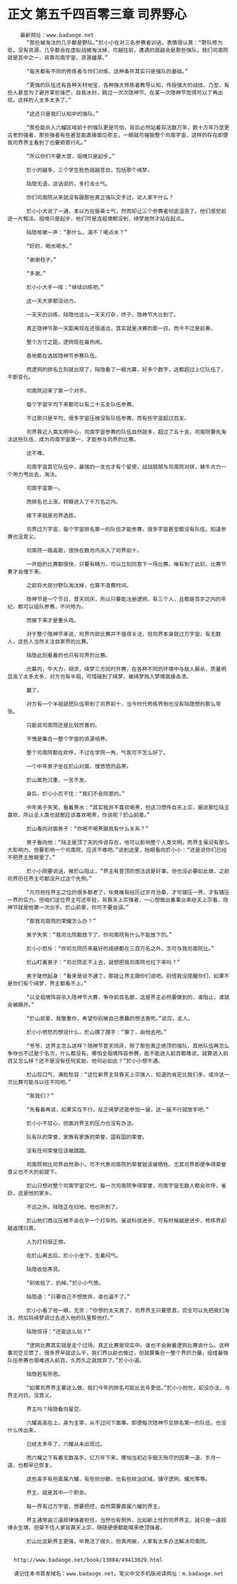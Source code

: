 # 正文 第五千四百零三章 司界野心
        最新网址：www.badaoge.net
          “那些被淘汰的几乎都是野队。”於小小在对三名参赛者训话，表情很认真：“野队修为低，没有资源，几乎都会在虚拟战被淘汰掉，可越往前，遭遇的就越会是那些强队，我们司南院就是其中之一，背靠司南宇宙，资源雄厚。”
      
          “每天都有不同的修炼者与你们对练，这种条件其实只是强队的基础。”
      
          “更强的队伍还有各种天材地宝，各种强大修炼者教导认知，传授强大的战技，乃至，有些人甚至为了避开某些锋芒，自我冰封，跳过一次次隐神节，在某一次隐神节觉得可以了再出现。这样的人太多太多了。”
      
          “这还只是我们认知中的强队。”
      
          “那些能杀入六耀区域前十的强队更是可怕，背后必然站着存活数万年，数十万年乃至更古老的强者，那些强者有些甚至能直接面见弥主，一眼就可摧毁整个司南宇宙，这样的存在即便我司界界主看到了也要俯首行礼。”
      
          “所以你们不要大意，祖境只是起步…”
      
          於小的越多，三个学生脸色就越苍白，包括那个绮梦。
      
          陆隐无语，这话说的，多打击士气。
      
          你们司南院从来就没有跟那些真正强队交手过，说人家干什么？
      
          於小小大说了一通，本以为在振奋士气，然而却让三个参赛者彻底沮丧了。他们感觉前途一片黯淡。祖境只是起步，他们可是连祖境都没到，绮梦居然才站在起点…
      
          陆隐咳嗽一声：“那什么，渴不？喝点水？”
      
          “好的，喝水喝水。”
      
          “谢谢柱子。”
      
          “多谢。”
      
          於小小大手一挥：“继续训练吧。”
      
          这一天大家都没动力。
      
          一天天的训练，陆隐也这么一天天打杂，终于，隐神节大比到了。
      
          真正隐神节那一天距离现在还很遥远，其实就是决赛的那一日。而今不过是前奏。
      
          整个方寸之距，逻网现在最热闹。
      
          各地都在选拔隐神节参赛队伍。
      
          而逻网的排名立刻就出现了，陆隐看了一眼光幕，好多个数字，这都超过上亿队伍了，不断变化。
      
          司南院迎来了第一个对手。
      
          每个宇宙平均下来都可以有二十五支队伍参赛。
      
          不过那只是平均，很多宇宙压根没有队伍参赛，而有些宇宙超过百支。
      
          司界靠近人类文明中心，司南宇宙参赛的队伍自然就多，超过了五十支。司南院要先淘汰这些队伍，成为司南宇宙第一，才能参与司界的比赛。
      
          这不难。
      
          司南宇宙其它队伍中，最强的一支也才有个星使，战战兢兢与司南院对拼，被牛大力一个用力甩出去，淘汰。
      
          司南宇宙第一。
      
          而排名也上涨，转眼进入了千万名之内。
      
          接下来就是司界选拔。
      
          司界过万宇宙，每个宇宙排名第一的队伍才能参赛，很多宇宙甚至都没有队伍，知道参赛也没意义。
      
          司南院一路高歌，很快在数月内杀入了司界前十。
      
          一开始的比赛都很快，只要有精力，可以立刻同意下一场比赛。唯有到了此刻，比赛节奏才会慢下来。
      
          之前将大部分野队淘汰掉，也算不浪费时间。
      
          隐神节是一个节日，普天同庆，所以只要能注册逻网，有三个人，且都是百岁之内的年纪，都可以组队参赛，不问修为。
      
          而接下来才是重头戏。
      
          对于整个隐神节来说，司界内部比赛并不值得关注，但司界本身就过万宇宙，有无数人，这些人当然关注自家界的比赛。
      
          陆隐此刻看着的也只有司界的比赛。
      
          光幕内，牛大力，胡求，绮梦三方同时开赛，在各种不同的环境中与敌人厮杀，质量明显高了太多太多，对方也有半祖，可惜碰到了绮梦，被绮梦拖入梦境直接击溃。
      
          赢了。
      
          对方有一个半祖就把队伍带到了司界前十，当今时代修炼界倒也没有陆隐想的那么夸张。
      
          只能说司南院还是比较厉害的。
      
          不愧是集合一整个宇宙的资源培养。
      
          整个司南院都在欢呼，不过在学院一角，气氛可不怎么好了。
      
          一个中年男子坐在於山对面，慢悠悠的品茶。
      
          於山面色沉重，一言不发。
      
          身后，於小小忍不住：“我们不会同意的。”
      
          中年男子失笑，看着茶水：“其实我并不喜欢喝茶，但这习惯传自天上宗，据说那位陆主喜欢，所以全人类也就都应该喜欢喝茶，你说呢？於山前辈。”
      
          於山看向对面男子：“你喝不喝茶跟我有什么关系？”
      
          男子看向他：“陆主是顶了天的传说存在，他可以影响整个人类文明。而界主虽没有那么大影响力，但要影响一个司南院，应该不难吧。”说到这里，抬眼看向於小小：“还是说你们已经不把界主放眼里了。”
      
          於小小刚要说话，被於山阻止，“界主有登顶的想法这是好事，但也没必要如此做，之前司界历任界主可都没开过这个先例。”
      
          “凡可担任界主之位的很多都老了，毕竟唯有经历过岁月沧桑，才可镇压一界，才有镇压一界的实力。但咱们这位界主可还年轻，背靠天上宗强者，一心想做出番事业来给天上宗看，隐神节就是他第一次出手。於山前辈，你可不要自误。”
      
          “那我司南院的荣耀怎么办？”
      
          男子失笑：“我司北院都放下了，你司南院有什么不能放下的。”
      
          於小小怒斥：“你司北院历来最好的成绩都在三百万名之外，怎可与我司南院比。”
      
          於山盯着男子：“司北院走不上去，就想把我司南院也拉下来吗？”
      
          男子陡然起身：“看来是说不通了，那就让界主跟你们说吧。别怪我没提醒你们，如果不是你们有个绮梦，界主都看不上。”
      
          “以全祖境阵容杀入隐神节大赛，争夺前百名额，这是界主必然要做到的，谁阻止，谁就会被踢开。”
      
          “於山前辈，我敬重你，希望你别被自己愚蠢的想法害死。”说完，走人。
      
          於小小愤怒的想说什么，於山摆了摆手：“算了，由他去吧。”
      
          “爷爷，这界主怎么这样？隐神节普天同庆，除了那些真正绝顶的强队，其他队伍再怎么争夺也不过是个名次，什么都没有。哪怕全祖境阵容参赛，能不能进入前百都难说，就算进入前百又怎么样？还不是没有任何奖励，他何必如此？”於小小想不通。
      
          於山叹口气，满脸愁容：“这位新界主背靠天上宗强人，知道的肯定比我们多，或许这一次比赛可能与以往不同吧。”
      
          “那我们？”
      
          “先看看再说，如果实在不行。反正绮梦还能参加一届，这一届不行就放手吧。”
      
          於小小不甘心，但面对界主的压力也没有办法。
      
          队有队的荣誉，家族有家族的荣誉，国有国的荣誉。
      
          没有任何荣誉应该被践踏。
      
          司南院相比司界自然渺小，可不代表司南院的荣誉就该被牺牲。尤其司界即便争得荣誉意义也不大的前提下。
      
          於山只想对整个司南宇宙交代，每一次司南院争得荣誉，司南宇宙无数人都会欢呼，雀跃，这是他的家乡。
      
          不远之外，陆隐正在扫地，他也听到了。
      
          於山他们商议压根不会在乎一个打杂的。虽说科技进步，可有时候越是进步，修炼界却越返璞归真。
      
          人为打扫很正常。
      
          在於山离去后，於小小坐下，生着闷气。
      
          陆隐收拾茶具。
      
          “别收拾了，扔掉。”於小小气愤。
      
          陆隐道：“只要自己不想放弃，谁也逼不了。”
      
          於小小看了他一眼，无奈：“你想的太天真了，司界界主只要愿意，完全可以先把我们淘汰，然后将绮梦调过去进入他的队里帮他打。”
      
          陆隐惊讶：“还能这么玩？”
      
          “逻网比赛其实就是走个过场，真正比赛是现实中。谁也不会揪着逻网比赛说什么。这种事司空见惯了。很多界早就这么干，我们界以前也做过，但就算集合一整个界的力量，组成最强队伍参赛也很难进入前百，久而久之就放弃了。”於小小道。
      
          陆隐若有所思。
      
          “如果司界界主要这么做，我们今年的排名可能比去年更低。”於小小担忧，却没办法，与界主对抗，没意义。
      
          界主吗？陆隐看向星空。
      
          六耀高高在上，身为主宰，从不过问下面事。即便每次隐神节见排名第一的队伍，也没什么传出来。
      
          已经太多年了，六耀从未出现过。
      
          而六耀之下有着无数高手，亿万年下来，哪怕当初近乎毁灭殆尽的因果一道，岁月一道，也都早已恢复。
      
          这些高手有些直属六耀，有些则分散，也有些统治区域，镇守逻网，耀光等等。
      
          界主，就是其中一个职务。
      
          每一界有过万宇宙，想要把控，自然需要直属六耀的界主。
      
          界主通常由三道规律强者担任，当然也有例外，比如新上任的司界界主，就只是一道规律永生境，但架不住人家背靠天上宗，随随便便都能喊来绝顶强者。
      
          於山比这新界主更强，毕竟活了很久，但真闹崩，人家有太多办法解决司南院。
      
      
      http://www.badaoge.net/book/13084/49413029.html
      
      请记住本书首发域名：www.badaoge.net。笔尖中文手机版阅读网址：m.badaoge.net